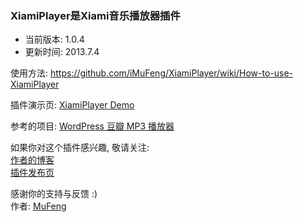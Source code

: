 ﻿<h3>XiamiPlayer是Xiami音乐播放器插件</h3>
<ul>
<li>当前版本: 1.0.4<br /></li>
<li>更新时间: 2013.7.4</li>
</ul>
<p>使用方法: <a href="https://github.com/iMuFeng/XiamiPlayer/wiki/How-to-use-XiamiPlayer">https://github.com/iMuFeng/XiamiPlayer/wiki/How-to-use-XiamiPlayer</a></p>
<p>插件演示页: <a href="http://mufeng.me/xiamiplayer.html" target="_blank">XiamiPlayer Demo</a></p>
<p>参考的项目: <a href="http://xiaoxia.de/2011/06/wordpress-douban-mp3-player/" target="_blank">WordPress 豆瓣 MP3 播放器</a></p>
<p>如果你对这个插件感兴趣, 敬请关注:<br /><a href="http://mufeng.me">作者的博客</a><br /><a href="http://mufeng.me/xiamiplayer.html">插件发布页</a><br /></p>
<p>感谢你的支持与反馈 :)<br />作者: <a href="http://mufeng.me">MuFeng</a></p>
